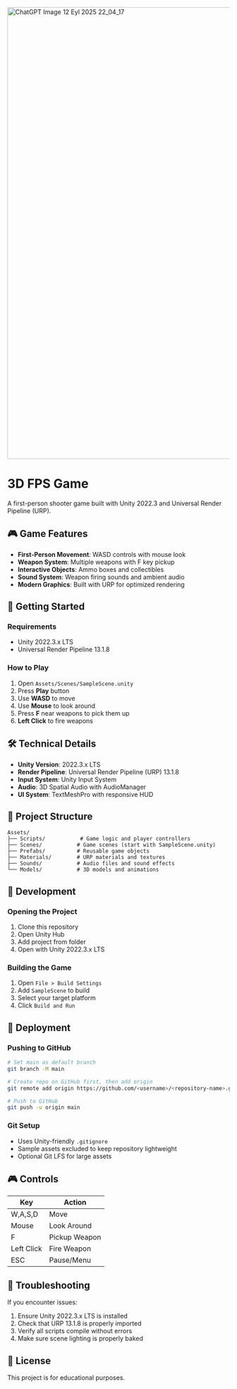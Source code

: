 <img width="1536" height="1024" alt="ChatGPT Image 12 Eyl 2025 22_04_17" src="https://github.com/user-attachments/assets/616afb20-008e-4e9c-ba25-5570337c218e" />

# 3D FPS Game

A first-person shooter game built with Unity 2022.3 and Universal Render Pipeline (URP).

## 🎮 Game Features

- **First-Person Movement**: WASD controls with mouse look
- **Weapon System**: Multiple weapons with F key pickup
- **Interactive Objects**: Ammo boxes and collectibles
- **Sound System**: Weapon firing sounds and ambient audio
- **Modern Graphics**: Built with URP for optimized rendering

## 🚀 Getting Started

### Requirements
- Unity 2022.3.x LTS
- Universal Render Pipeline 13.1.8

### How to Play
1. Open `Assets/Scenes/SampleScene.unity`
2. Press **Play** button
3. Use **WASD** to move
4. Use **Mouse** to look around
5. Press **F** near weapons to pick them up
6. **Left Click** to fire weapons

## 🛠️ Technical Details

- **Unity Version**: 2022.3.x LTS
- **Render Pipeline**: Universal Render Pipeline (URP) 13.1.8
- **Input System**: Unity Input System
- **Audio**: 3D Spatial Audio with AudioManager
- **UI System**: TextMeshPro with responsive HUD

## 📁 Project Structure

```
Assets/
├── Scripts/           # Game logic and player controllers
├── Scenes/           # Game scenes (start with SampleScene.unity)
├── Prefabs/          # Reusable game objects
├── Materials/        # URP materials and textures
├── Sounds/           # Audio files and sound effects
└── Models/           # 3D models and animations
```

## 🎯 Development

### Opening the Project
1. Clone this repository
2. Open Unity Hub
3. Add project from folder
4. Open with Unity 2022.3.x LTS

### Building the Game
1. Open `File > Build Settings`
2. Add `SampleScene` to build
3. Select your target platform
4. Click `Build and Run`

## 🚀 Deployment

### Pushing to GitHub
```bash
# Set main as default branch
git branch -M main

# Create repo on GitHub first, then add origin
git remote add origin https://github.com/<username>/<repository-name>.git

# Push to GitHub
git push -u origin main
```

### Git Setup
- Uses Unity-friendly `.gitignore`
- Sample assets excluded to keep repository lightweight
- Optional Git LFS for large assets

## 🎮 Controls

| Key | Action |
|-----|--------|
| W,A,S,D | Move |
| Mouse | Look Around |
| F | Pickup Weapon |
| Left Click | Fire Weapon |
| ESC | Pause/Menu |

## 🔧 Troubleshooting

If you encounter issues:
1. Ensure Unity 2022.3.x LTS is installed
2. Check that URP 13.1.8 is properly imported
3. Verify all scripts compile without errors
4. Make sure scene lighting is properly baked

## 📝 License

This project is for educational purposes.
